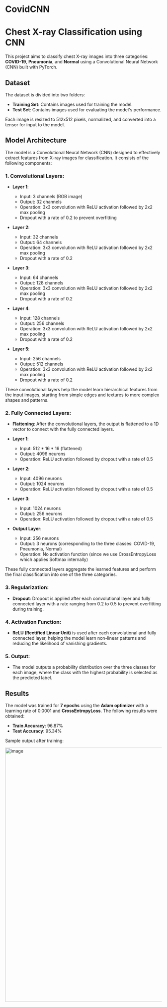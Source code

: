 # CovidCNN
# Chest X-ray Classification using CNN

This project aims to classify chest X-ray images into three categories: **COVID-19**, **Pneumonia**, and **Normal** using a Convolutional Neural Network (CNN) built with PyTorch.

## Dataset

The dataset is divided into two folders:
- **Training Set**: Contains images used for training the model.
- **Test Set**: Contains images used for evaluating the model's performance.

Each image is resized to 512x512 pixels, normalized, and converted into a tensor for input to the model.

## Model Architecture

The model is a Convolutional Neural Network (CNN) designed to effectively extract features from X-ray images for classification. It consists of the following components:

### 1. **Convolutional Layers**:
   - **Layer 1**: 
     - Input: 3 channels (RGB image)
     - Output: 32 channels
     - Operation: 3x3 convolution with ReLU activation followed by 2x2 max pooling
     - Dropout with a rate of 0.2 to prevent overfitting
     
   - **Layer 2**: 
     - Input: 32 channels
     - Output: 64 channels
     - Operation: 3x3 convolution with ReLU activation followed by 2x2 max pooling
     - Dropout with a rate of 0.2
     
   - **Layer 3**: 
     - Input: 64 channels
     - Output: 128 channels
     - Operation: 3x3 convolution with ReLU activation followed by 2x2 max pooling
     - Dropout with a rate of 0.2
     
   - **Layer 4**: 
     - Input: 128 channels
     - Output: 256 channels
     - Operation: 3x3 convolution with ReLU activation followed by 2x2 max pooling
     - Dropout with a rate of 0.2
     
   - **Layer 5**: 
     - Input: 256 channels
     - Output: 512 channels
     - Operation: 3x3 convolution with ReLU activation followed by 2x2 max pooling
     - Dropout with a rate of 0.2
     
   These convolutional layers help the model learn hierarchical features from the input images, starting from simple edges and textures to more complex shapes and patterns.

### 2. **Fully Connected Layers**:
   - **Flattening**: After the convolutional layers, the output is flattened to a 1D vector to connect with the fully connected layers.
   - **Layer 1**: 
     - Input: 512 * 16 * 16 (flattened)
     - Output: 4096 neurons
     - Operation: ReLU activation followed by dropout with a rate of 0.5
     
   - **Layer 2**: 
     - Input: 4096 neurons
     - Output: 1024 neurons
     - Operation: ReLU activation followed by dropout with a rate of 0.5
     
   - **Layer 3**: 
     - Input: 1024 neurons
     - Output: 256 neurons
     - Operation: ReLU activation followed by dropout with a rate of 0.5
     
   - **Output Layer**: 
     - Input: 256 neurons
     - Output: 3 neurons (corresponding to the three classes: COVID-19, Pneumonia, Normal)
     - Operation: No activation function (since we use CrossEntropyLoss which applies Softmax internally)
     
   These fully connected layers aggregate the learned features and perform the final classification into one of the three categories.

### 3. **Regularization**:
   - **Dropout**: Dropout is applied after each convolutional layer and fully connected layer with a rate ranging from 0.2 to 0.5 to prevent overfitting during training.

### 4. **Activation Function**:
   - **ReLU (Rectified Linear Unit)** is used after each convolutional and fully connected layer, helping the model learn non-linear patterns and reducing the likelihood of vanishing gradients.

### 5. **Output**:
   - The model outputs a probability distribution over the three classes for each image, where the class with the highest probability is selected as the predicted label.

## Results

The model was trained for **7 epochs** using the **Adam optimizer** with a learning rate of 0.0001 and **CrossEntropyLoss**. The following results were obtained:

- **Train Accuracy**: 96.87%
- **Test Accuracy**: 95.34%

Sample output after training:


<img width="815" alt="image" src="https://github.com/user-attachments/assets/0bd38e41-e944-4258-a4b8-0b5f8a40e0fa" />
